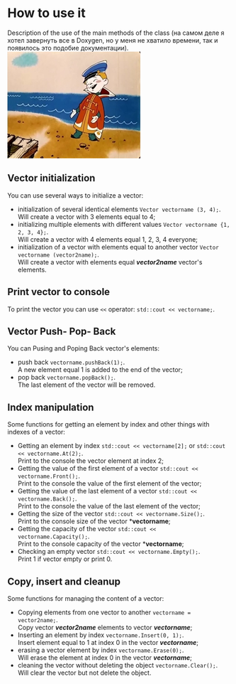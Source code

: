  # How to use it
 Description of the use of the main methods of the class (на самом деле я хотел завернуть все в Doxygen, но у меня не хватило времени, так и появилось это подобие документации).  
 ![И так сойдет](https://github.com/daniilshat/programming-homeworks/blob/main/std_vector/sourse/impmeme.jpg)


## Vector initialization
You can use several ways to initialize a vector:
* initialization of several identical elements `Vector vectorname (3, 4);`.   
  Will create a vector with 3 elements equal to 4;  
* initializing multiple elements with different values `Vector vectorname {1, 2, 3, 4};`.  
  Will create a vector with 4 elements equal 1, 2, 3, 4 everyone;
* initialization of a vector with elements equal to another vector `Vector vectorname (vector2name);`.  
  Will create a vector with elements equal ***vector2name*** vector's elements.  

## Print vector to console
To print the vector you can use `<<` operator: `std::cout << vectorname;`.

## Vector Push- Pop- Back
You can Pusing and Poping Back vector's elements:
* push back `vectorname.pushBack(1);`.  
  A new element equal 1 is added to the end of the vector;  
* pop back `vectorname.popBack();`.  
  The last element of the vector will be removed.  
   
## Index manipulation
   Some functions for getting an element by index and other things with indexes of a vector:  
* Getting an element by index `std::cout << vectorname[2];` or `std::cout << vectorname.At(2);`.    
  Print to the console the vector element at index 2;  
* Getting the value of the first element of a vector `std::cout << vectorname.Front();`.  
  Print to the console the value of the first element of the vector;  
* Getting the value of the last element of a vector `std::cout << vectorname.Back();`.    
  Print to the console the value of the last element of the vector;  
* Getting the size of the vector `std::cout << vectorname.Size();`.    
  Print to the console size of the vector ***vectorname**;    
* Getting the capacity of the vector `std::cout << vectorname.Capacity();`.    
  Print to the console capacity of the vector ***vectorname**;    
* Checking an empty vector `std::cout << vectorname.Empty();`.  
  Print 1 if vector empty or print 0.  
  
## Copy, insert and cleanup
Some functions for managing the content of a vector:  
* Copying elements from one vector to another `vectorname = vector2name;`.    
  Copy vector ***vector2name*** elements to vector ***vectorname***;  
* Inserting an element by index `vectorname.Insert(0, 1);`.  
  Insert element equal to 1 at index 0 in the vector ***vectorname***;  
* erasing a vector element by index `vectorname.Erase(0);`.  
  Will erase the element at index 0 in the vector ***vectorname***;  
* cleaning the vector without deleting the object `vectorname.Clear();`.  
  Will clear the vector but not delete the object.  
